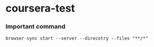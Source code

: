 # coursera-test

### Important command

```browser-sync start --server --direcotry --files "**/*"```

